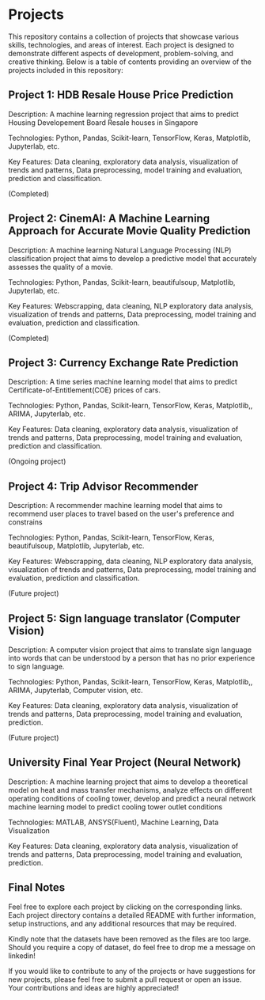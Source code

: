 # Projects
This repository contains a collection of projects that showcase various skills, technologies, and areas of interest. Each project is designed to demonstrate different aspects of development, problem-solving, and creative thinking. Below is a table of contents providing an overview of the projects included in this repository:

## Project 1: HDB Resale House Price Prediction

Description: A machine learning regression project that aims to predict Housing Developement Board Resale houses in Singapore

Technologies: Python, Pandas, Scikit-learn, TensorFlow, Keras, Matplotlib, Jupyterlab, etc.

Key Features: Data cleaning, exploratory data analysis, visualization of trends and patterns, Data preprocessing, model training and evaluation, prediction and classification.

(Completed)

## Project 2: CinemAI: A Machine Learning Approach for Accurate Movie Quality Prediction

Description: A machine learning Natural Language Processing (NLP) classification project that aims to develop a predictive model that accurately assesses the quality of a movie.

Technologies: Python, Pandas, Scikit-learn, beautifulsoup, Matplotlib, Jupyterlab, etc.

Key Features: Webscrapping, data cleaning, NLP exploratory data analysis, visualization of trends and patterns, Data preprocessing, model training and evaluation, prediction and classification.

(Completed)

## Project 3: Currency Exchange Rate Prediction

Description: A time series machine learning model that aims to predict Certificate-of-Entitlement(COE) prices of cars.

Technologies: Python, Pandas, Scikit-learn, TensorFlow, Keras, Matplotlib,, ARIMA, Jupyterlab, etc.

Key Features: Data cleaning, exploratory data analysis, visualization of trends and patterns, Data preprocessing, model training and evaluation, prediction and classification.

(Ongoing project)

## Project 4: Trip Advisor Recommender 

Description: A recommender machine learning model that aims to recommend user places to travel based on the user's preference and constrains

Technologies: Python, Pandas, Scikit-learn, TensorFlow, Keras, beautifulsoup, Matplotlib, Jupyterlab, etc.

Key Features: Webscrapping, data cleaning, NLP exploratory data analysis, visualization of trends and patterns, Data preprocessing, model training and evaluation, prediction and classification.

(Future project)

## Project 5: Sign language translator (Computer Vision)

Description: A computer vision project that aims to translate sign language into words that can be understood by a person that has no prior experience to sign language.

Technologies: Python, Pandas, Scikit-learn, TensorFlow, Keras, Matplotlib,, ARIMA, Jupyterlab, Computer vision, etc.

Key Features: Data cleaning, exploratory data analysis, visualization of trends and patterns, Data preprocessing, model training and evaluation, prediction.

(Future project)

## University Final Year Project (Neural Network)

Description: A machine learning project that aims to develop a theoretical model on heat and mass transfer mechanisms, analyze effects on different operating conditions of cooling tower, develop and predict a neural network machine learning model to predict cooling tower outlet conditions 

Technologies: MATLAB, ANSYS(Fluent), Machine Learning, Data Visualization

Key Features: Data cleaning, exploratory data analysis, visualization of trends and patterns, Data preprocessing, model training and evaluation, prediction.


## Final Notes

Feel free to explore each project by clicking on the corresponding links. Each project directory contains a detailed README with further information, setup instructions, and any additional resources that may be required.

Kindly note that the datasets have been removed as the files are too large. Should you require a copy of dataset, do feel free to drop me a message on linkedin!

If you would like to contribute to any of the projects or have suggestions for new projects, please feel free to submit a pull request or open an issue. Your contributions and ideas are highly appreciated!